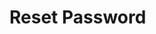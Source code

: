 <script setup>
import {YResetPassword} from 'bedrock-menu-vue3'
</script>

# Reset Password

<DemoContainer>
  <y-reset-loginname></y-reset-loginname>
</DemoContainer>




